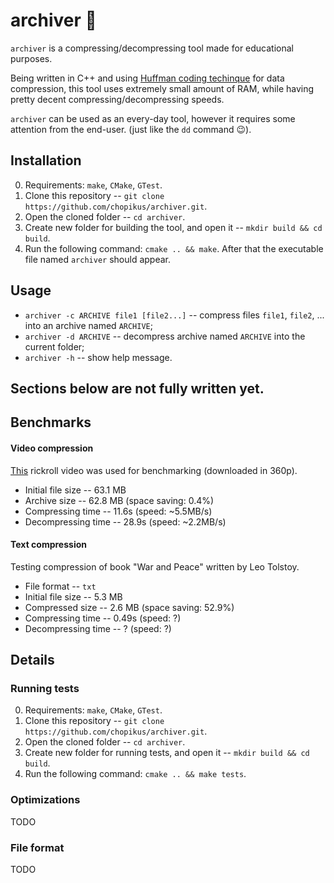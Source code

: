 # archiver 📁
`archiver` is a compressing/decompressing tool made for educational purposes.

Being written in C++ and using [Huffman coding techinque](https://en.wikipedia.org/wiki/Huffman_coding) for data compression, this tool uses extremely small amount of RAM, while having pretty decent compressing/decompressing speeds.

`archiver` can be used as an every-day tool, however it requires some attention from the end-user. (just like the `dd` command 😉).
## Installation
0. Requirements: `make`, `CMake`, `GTest`.
1. Clone this repository -- `git clone https://github.com/chopikus/archiver.git`.
2. Open the cloned folder -- `cd archiver`.
3. Create new folder for building the tool, and open it -- `mkdir build && cd build`.
4. Run the following command: `cmake .. && make`. 
After that the executable file named `archiver` should appear.

## Usage
* `archiver -c ARCHIVE file1 [file2...]` -- compress files `file1`, `file2`, ... into an archive named `ARCHIVE`;
* `archiver -d ARCHIVE` -- decompress archive named `ARCHIVE` into the current folder;
* `archiver -h` -- show help message.

## **Sections below are not fully written yet**.
## Benchmarks
#### Video compression
[This](https://www.youtube.com/watch?v=rTgj1HxmUbg) rickroll video was used for benchmarking (downloaded in 360p).
* Initial file size -- 63.1 MB
* Archive size -- 62.8 MB (space saving: 0.4%)
* Compressing time -- 11.6s (speed: ~5.5MB/s)
* Decompressing time -- 28.9s (speed: ~2.2MB/s)
#### Text compression
Testing compression of book "War and Peace" written by Leo Tolstoy.
* File format -- `txt`
* Initial file size -- 5.3 MB
* Compressed size -- 2.6 MB (space saving: 52.9%)
* Compressing time -- 0.49s (speed: ?)
* Decompressing time -- ? (speed: ?)
## Details
### Running tests
0. Requirements: `make`, `CMake`, `GTest`.
1. Clone this repository -- `git clone https://github.com/chopikus/archiver.git`.
2. Open the cloned folder -- `cd archiver`.
3. Create new folder for running tests, and open it -- `mkdir build && cd build`.
4. Run the following command: `cmake .. && make tests`. 

### Optimizations
TODO

### File format
TODO
